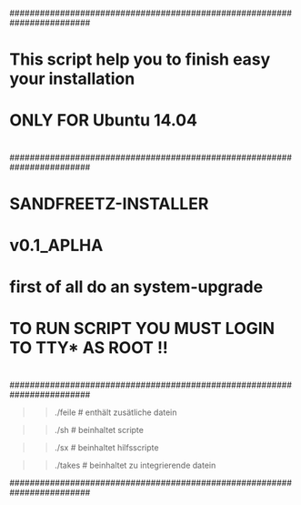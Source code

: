 ########################################################################
#								       
#	This script help you to finish easy your installation          
#							               
#		        ONLY FOR Ubuntu 14.04                          
#								       
########################################################################
#                                                                      
#			SANDFREETZ-INSTALLER			       
#								       
#			      v0.1_APLHA		               
#
#       first of all do an system-upgrade
#							               
#	   TO RUN SCRIPT YOU MUST LOGIN TO TTY* AS ROOT !!             
#								       
########################################################################

>>	./feile			# enthält zusätliche datein

>>	./sh			# beinhaltet scripte

>>	./sx			# beinhaltet hilfsscripte

>>	./takes			# beinhaltet zu integrierende datein

########################################################################

